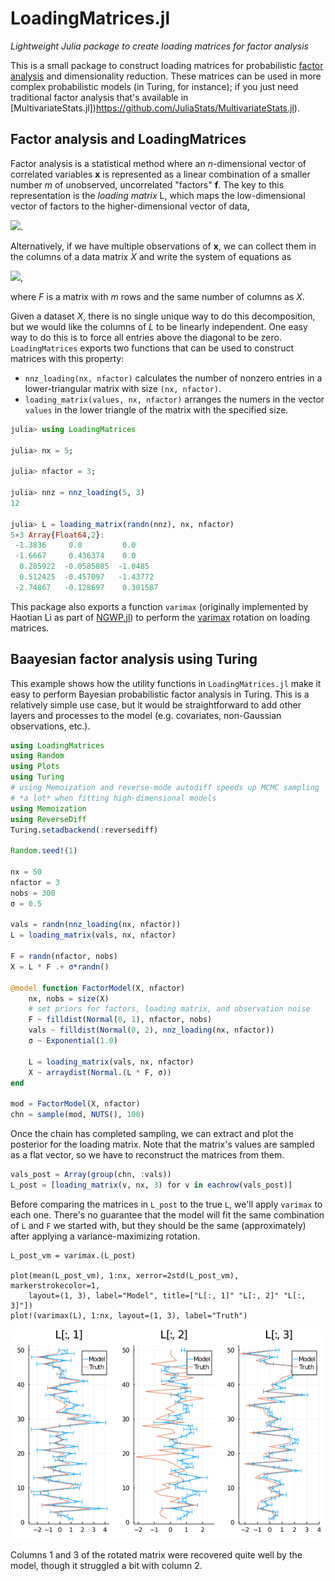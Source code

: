 # LoadingMatrices.jl
*Lightweight Julia package to create loading matrices for factor analysis*

This is a small package to construct loading matrices for probabilistic [factor analysis](https://en.wikipedia.org/wiki/Factor_analysis) and dimensionality reduction.  These matrices can be used in more complex probabilistic models (in Turing, for instance); if you just need traditional factor analysis that's available in [MultivariateStats.jl])https://github.com/JuliaStats/MultivariateStats.jl).

## Factor analysis and LoadingMatrices
Factor analysis is a statistical method where an *n*-dimensional vector of correlated variables **x** is represented as a linear combination of a smaller number *m* of unobserved, uncorrelated "factors" **f**. The key to this representation is the *loading matrix* L, which maps the low-dimensional vector of factors to the higher-dimensional vector of data,

<img src="https://render.githubusercontent.com/render/math?math=\mathbf{x} = L \mathbf{f}">.

Alternatively, if we have multiple observations of **x**, we can collect them in the columns of a data matrix *X* and write the system of equations as

<img src="https://render.githubusercontent.com/render/math?math={X = L F}">,

where *F* is a matrix with *m* rows and the same number of columns as *X*.  

Given a dataset *X*, there is no single unique way to do this decomposition, but we would like the columns of *L* to be linearly independent.  One easy way to do this is to force all entries above the diagonal to be zero.  `LoadingMatrices` exports two functions that can be used to construct matrices with this property:
* `nnz_loading(nx, nfactor)` calculates the number of nonzero entries in a lower-triangular matrix with size `(nx, nfactor)`.
* `loading_matrix(values, nx, nfactor)` arranges the numers in the vector `values` in the lower triangle of the matrix with the specified size.

```julia
julia> using LoadingMatrices

julia> nx = 5;

julia> nfactor = 3;

julia> nnz = nnz_loading(5, 3)
12

julia> L = loading_matrix(randn(nnz), nx, nfactor)
5×3 Array{Float64,2}:
 -1.3836     0.0         0.0
 -1.6667     0.436374    0.0
  0.285922  -0.0585805  -1.0485
  0.512425  -0.457097   -1.43772
 -2.74867   -0.128697    0.301587
```

This package also exports a function `varimax` (originally implemented by Haotian Li as part of [NGWP.jl](https://github.com/haotian127/NGWP.jl)) to perform the [varimax](https://en.wikipedia.org/wiki/Varimax_rotation) rotation on loading matrices.

## Baayesian factor analysis using Turing

This example shows how the utility functions in `LoadingMatrices.jl` make it easy to perform Bayesian probabilistic factor analysis in Turing.  This is a relatively simple use case, but it would be straightforward to add other layers and processes to the model (e.g. covariates, non-Gaussian observations, etc.).

```julia
using LoadingMatrices
using Random
using Plots
using Turing
# using Memoization and reverse-mode autodiff speeds up MCMC sampling
# *a lot* when fitting high-dimensional models
using Memoization
using ReverseDiff
Turing.setadbackend(:reversediff)

Random.seed!(1)

nx = 50
nfactor = 3
nobs = 300
σ = 0.5

vals = randn(nnz_loading(nx, nfactor))
L = loading_matrix(vals, nx, nfactor)

F = randn(nfactor, nobs)
X = L * F .+ σ*randn()

@model function FactorModel(X, nfactor)
    nx, nobs = size(X)
    # set priors for factors, loading matrix, and observation noise
    F ~ filldist(Normal(0, 1), nfactor, nobs)
    vals ~ filldist(Normal(0, 2), nnz_loading(nx, nfactor))
    σ ~ Exponential(1.0)

    L = loading_matrix(vals, nx, nfactor)
    X ~ arraydist(Normal.(L * F, σ))
end

mod = FactorModel(X, nfactor)
chn = sample(mod, NUTS(), 100)
```

Once the chain has completed sampling, we can extract and plot the posterior for the loading matrix.  Note that the matrix's values are sampled as a flat vector, so we have to reconstruct the matrices from them.

```julia
vals_post = Array(group(chn, :vals))
L_post = [loading_matrix(v, nx, 3) for v in eachrow(vals_post)]
```

Before comparing the matrices in `L_post` to the true `L`, we'll apply `varimax` to each one.  There's no guarantee that the model will fit the same combination of `L` and `F` we started with, but they should be the same (approximately) after applying a variance-maximizing rotation.

```
L_post_vm = varimax.(L_post)

plot(mean(L_post_vm), 1:nx, xerror=2std(L_post_vm), markerstrokecolor=1,
    layout=(1, 3), label="Model", title=["L[:, 1]" "L[:, 2]" "L[:, 3]"])
plot!(varimax(L), 1:nx, layout=(1, 3), label="Truth")
```
![MCMC posteriors for loading matrix](mcmc_factors.png)

Columns 1 and 3 of the rotated matrix were recovered quite well by the model, though it struggled a bit with column 2.
